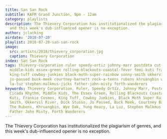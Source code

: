 ```yaml
---
title: San San Rock
subtitle: KAFM Grand Junction, 9pm - 12am
category: playlists
description: The Thievery Corporation has institutionalized the plagiarism of genres,
  and this week's dub-influenced opener is no exception.
author: jclacking
airdate: '2018-07-20'
playlist: 2018-07-20-san-san-rock
image:
  src: artists/2018/thievery_corporation.jpg
  caption: Thievery Corporation
index: San San Rock
tags: thievery-corporation ruler speedy-ortiz johnny-marr postdata cut-worms cicada-rhythm
  middle-kids essex-green rolling-blackouts-coastal-fever femi-kuti frankie-cosmos
  king-tuff cowboy-junkies black-moth-super-rainbow sonny-smith okkervil-river dick-stusso
  jo-passed buck-meek courtney-barnett rock-a-teens rubens khruangbin wye-oak yung-heazy
  la-luz stephen-malkmus-jicks father-john-misty forth-wanderers
keywords: Thievery Corporation, Ruler, Speedy Ortiz, Johnny Marr, Postdata, Cut Worms,
  Cicada Rhythm, Middle Kids, The Essex Green, Rolling Blackouts Coastal Fever, Femi
  Kuti, Frankie Cosmos, King Tuff, Cowboy Junkies, Black Moth Super Rainbow, Sonny
  Smith, Okkervil River, Dick Stusso, Jo Passed, Buck Meek, Courtney Barnett, Rock*a*Teens,
  The Rubens, Khruangbin, Wye Oak, Yung Heazy, La Luz, Stephen Malkmus &amp; The Jicks,
  Father John Misty, Forth Wanderers
---
```

The Thievery Corporation has institutionalized the plagiarism of genres, and this week's dub-influenced opener is no exception.
